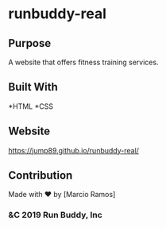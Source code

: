 # runbuddy-real

## Purpose
A website that offers fitness training services.

## Built With 
*HTML
*CSS

## Website 
https://jump89.github.io/runbuddy-real/

## Contribution
Made with ❤️ by [Marcio Ramos]

### &C 2019 Run Buddy, Inc

